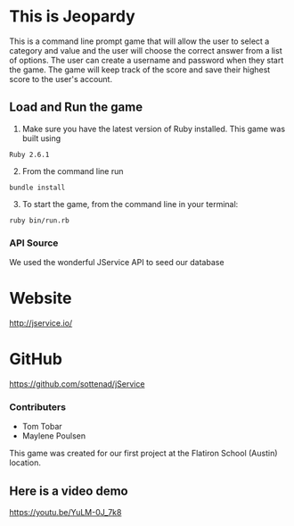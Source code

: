 # This is Jeopardy

This is a command line prompt game that will allow the user to select a category and value and the user will choose the correct answer from a list of options. The user can create a username and password when they start the game. The game will keep track of the score and save their highest score to the user's account.

## Load and Run the game

1. Make sure you have the latest version of Ruby installed.  This game was built using 
```
Ruby 2.6.1
```
2. From the command line run
```
bundle install
```
3. To start the game, from the command line in your terminal:
```
ruby bin/run.rb
```
### API Source
We used the wonderful JService API to seed our database
# Website
http://jservice.io/
# GitHub
https://github.com/sottenad/jService


### Contributers

  * Tom Tobar
  * Maylene Poulsen

  This game was created for our first project at the Flatiron School (Austin) location.

## Here is a video demo 
https://youtu.be/YuLM-0J_7k8

